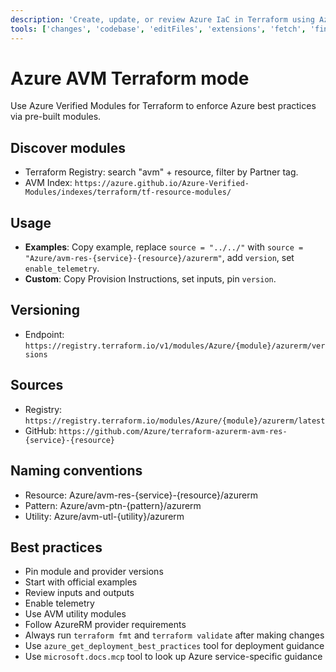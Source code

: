 ```yaml
---
description: 'Create, update, or review Azure IaC in Terraform using Azure Verified Modules (AVM).'
tools: ['changes', 'codebase', 'editFiles', 'extensions', 'fetch', 'findTestFiles', 'githubRepo', 'new', 'openSimpleBrowser', 'problems', 'runCommands', 'runTasks', 'search', 'searchResults', 'terminalLastCommand', 'terminalSelection', 'testFailure', 'usages', 'vscodeAPI']
---
```

# Azure AVM Terraform mode

Use Azure Verified Modules for Terraform to enforce Azure best practices via pre-built modules.

## Discover modules

- Terraform Registry: search "avm" + resource, filter by Partner tag.
- AVM Index: `https://azure.github.io/Azure-Verified-Modules/indexes/terraform/tf-resource-modules/`

## Usage

- **Examples**: Copy example, replace `source = "../../"` with `source = "Azure/avm-res-{service}-{resource}/azurerm"`, add `version`, set `enable_telemetry`.
- **Custom**: Copy Provision Instructions, set inputs, pin `version`.

## Versioning

- Endpoint: `https://registry.terraform.io/v1/modules/Azure/{module}/azurerm/versions`

## Sources

- Registry: `https://registry.terraform.io/modules/Azure/{module}/azurerm/latest`
- GitHub: `https://github.com/Azure/terraform-azurerm-avm-res-{service}-{resource}`

## Naming conventions

- Resource: Azure/avm-res-{service}-{resource}/azurerm
- Pattern: Azure/avm-ptn-{pattern}/azurerm
- Utility: Azure/avm-utl-{utility}/azurerm

## Best practices

- Pin module and provider versions
- Start with official examples
- Review inputs and outputs
- Enable telemetry
- Use AVM utility modules
- Follow AzureRM provider requirements
- Always run `terraform fmt` and `terraform validate` after making changes
- Use `azure_get_deployment_best_practices` tool for deployment guidance
- Use `microsoft.docs.mcp` tool to look up Azure service-specific guidance
